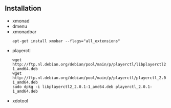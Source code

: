 
## Installation
  * xmonad
  * dmenu
  * xmonadbar
    ```
    apt-get install xmobar --flags="all_extensions"
    ```
  * playerctl
    ```
    wget http://ftp.nl.debian.org/debian/pool/main/p/playerctl/libplayerctl2_2.0.1-1_amd64.deb
    wget http://ftp.nl.debian.org/debian/pool/main/p/playerctl/playerctl_2.0.1-1_amd64.deb
    sudo dpkg -i libplayerctl2_2.0.1-1_amd64.deb playerctl_2.0.1-1_amd64.deb
    ```
  * xdotool
